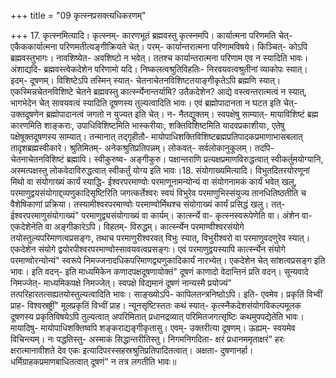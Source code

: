 +++
title = "09 कृत्स्नप्रसक्त्यधिकरणम्"

+++
17. कृत्स्नमित्यादि। कृत्स्नम्- कारणभूतं ब्रह्मवस्तु कृत्स्नमपि। कार्यात्मना परिणमति चेत्- एकैककार्यात्मना परिणमतीत्यङ्गीक्रियते चेत्। परम्- कार्यान्तरात्मना परिणामविषये। किञ्चित्- कोऽपि ब्रह्मवस्तुभागः। नावशिष्येत- अवशिष्टो न भवेत्। ततश्च कार्यान्तरात्मना परिणाम एव न स्यादिति भावः। अंशाद्यदि- ब्रह्मवस्त्वेकदेशेन परिणामो यदि। निष्कलत्वश्रुतिविहतिः- निरवयवत्वश्रुतीनां व्याकोपः स्यात्। इदम्- दूषणम्। विशिष्टेऽपि तस्मिन् स्यात्- चेतनाचेतनविशिष्टतयाङ्गीकृतेऽपि ब्रह्मणि स्यात्। एकस्मिन्नचेतनविशिष्टे चेतने ब्रह्मवस्तु कार्त्स्न्येनान्तर्यामि? उतैकदेशेन? आद्ये वस्त्वन्तरात्मत्वं न स्यात्, भागभेदेन चेत् सावयवत्वं स्यादिति दूषणस्य तुल्यत्वादिति भावः। एवं ब्रह्मोपादानता न घटत इति चेत्- उक्तदूषणेन ब्रह्मोपादानत्वं जगतो न युज्यत इति चेत्। न- नैतद्युक्तम्। स्वपक्षेषु साम्यात्- मायाविशिष्टं ब्रह्म कारणमिति शाङ्कराः, उपाधिविशिष्टमिति भास्करीयाः, शक्तिविशिष्टमिति यादवप्रकाशीयाः, एतेषु पक्षेषूक्तदूषणस्य साम्यात्। तन्मानात् तद्गृहीतौ- मायोपाधिशक्तिविशिष्टब्रह्मप्रतिपादकप्रमाणाभासबलात् तादृशब्रह्मस्वीकारे। श्रुतिमितम्- अनेकश्रुतिप्रतिपन्नम्। लोकवत्- सर्वलोकानुकूलम्। तदपि- चेतनाचेतनविशिष्टं ब्रह्मापि। स्वीकुरुष्व- अङ्गीकुरु। पक्षान्तराणि प्रत्यक्षप्रमाणविरुद्धत्वात् स्वीकर्तुमयोग्यानि, अस्मत्पक्षस्तु लोकवेदाविरुद्धत्वात् स्वीकर्तुं योग्य इति भावः।18. संयोगाख्यमित्यादि। विभुतदितरयोरणूनां मिथो वा संयोगाख्यं कार्यं स्याद्धि- ईश्वरपरमाण्वोः परमाणूनामन्योन्यं वा संयोगनामकं कार्यं भवेत् खलु, परमाणुद्वयसंयोगाद्द्व्यणुकादिसृष्टिरिति जगत्कर्तेश्वरः स्वयं विभुरेव परमाणुभिस्संयुज्य तानधितिष्ठतीति च वैशेषिकाणां प्रक्रिया। तस्यामीश्वरपरमाण्वोः परमाण्वोर्मिथश्च संयोगाख्यं कार्यं प्रसिद्धं खलु। तत्- ईश्वरपरमाणुसंयोगाख्यं" परमाणुद्व्यसंयोगाख्यं वा कार्यम्। कार्त्स्न्ये वा- कृत्स्नस्वरूपेणेति वा। अंशेन वा- एकदेशेनेति वा अङ्गीकारेऽपि। विहतम्- विरुद्धम्। कार्त्स्न्येन परमाण्वीश्वरसंयोगे तयोस्तुल्यपरिमाणत्वप्रसङ्गः, तथाच परमाणुरीश्वरवत् विभुः स्यात्, विभुरीश्वरो वा परमाणुवदणुरेव स्यात्। एकदेशेन संयोगे द्वयोरपीश्वरपरमाण्वोस्सावयवत्वप्रसङ्गः। एवं परमाणुद्वयस्यापि कार्त्स्न्येन संयोगे परमाण्वोरन्योन्यं" स्वरूपे निमज्जनादधिकपरिमाणद्व्यणुकादिकार्यं नारभ्येत्। एकदेशेन चेत् सांशत्वप्रसङ्ग इति भावः। इति वदन्- इति माध्यमिकेन कणादपक्षदूषणायोक्तं" दूषणं काणादो वेदान्तिनं प्रति वदन्। सून्यवादे निमज्जेत्- माध्यमिकपक्षे निमज्जेत्। स्वपक्षे विद्यमानं दूषणं नान्यस्मै प्रयोज्यं" तत्परिहारतत्सह्यतयोस्तुल्यत्वादिति भावः। साङ्ख्योऽपि- कापिलतन्त्रनिष्ठोऽपि। इति- एवमेव। प्रकृतिं विभ्वीं प्राह- विश्वस्रष्ट्रीं" मूलप्रकृतिं विभ्वीं प्राह। न्यूनसृष्टिस्ततः कथं स्यात्- कृत्स्नैकदेशसंयोगविकल्पमूलक दूषणस्य प्रकृतिविषयेऽपि तुल्यत्वात् अपरिमितात् प्रधानद्रव्यात् परिमितजगत्सृष्टिः कथमुपपद्येतेति भावः। मायादिषु- मायोपाधिशक्तिष्वपि शङ्कराद्यङ्गीकृतासु। एवम्- उक्तरीत्या दूषणम्। ऊह्यम्- स्वयमेव विचिन्त्यम्। नः पद्धतिस्तु- अस्माकं सिद्धान्तरीतिस्तु। निगमनिगदिता- क्षरं प्रधानममृताक्षरं" हरः क्षरात्मानावीशते देव एकः इत्यादिपरस्सहस्रश्रुतिप्रतिपादितत्वात्। अक्षता- दुषणानर्हा। धर्मिग्राहकप्रमाणबाधितत्वात् दूषणं" न तत्र लगतीति भावः॥